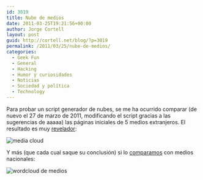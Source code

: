 ```yaml
---
id: 3019
title: Nube de medios
date: 2011-03-25T19:21:56+00:00
author: Jorge Cortell
layout: post
guid: http://cortell.net/blog/?p=3019
permalink: /2011/03/25/nube-de-medios/
categories:
  - Geek Fun
  - General
  - Hacking
  - Humor y curiosidades
  - Noticias
  - Sociedad y polí­tica
  - Technology
---
```

Para probar un script generador de nubes, se me ha ocurrido comparar (de nuevo el 27 de marzo de 2011, modificando el script gracias a las sugerencias de aaaaa) las páginas iniciales de 5 medios extranjeros. El resultado es muy [revelador](http://farm6.static.flickr.com/5024/5563900414_406b8b7240_b.jpg):

<img class="aligncenter" src="http://farm6.static.flickr.com/5024/5563900414_406b8b7240.jpg" alt="media cloud" />

Y más (que cada cual saque su conclusión) si lo [comparamos](http://farm6.static.flickr.com/5226/5563900796_536c204a57_b.jpg) con medios nacionales:

<img class="aligncenter" src="http://farm6.static.flickr.com/5226/5563900796_536c204a57.jpg" alt="wordcloud de medios" />
